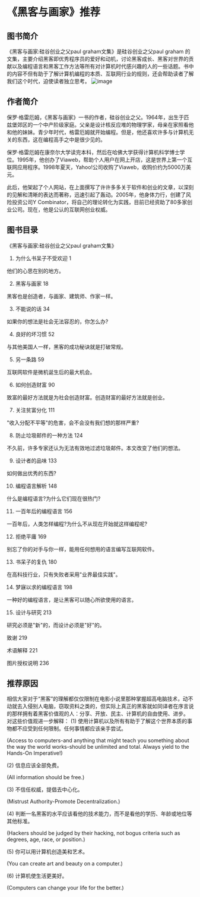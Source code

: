 # 《黑客与画家》推荐
## 图书简介
《黑客与画家:硅谷创业之父paul graham文集》是硅谷创业之父paul graham 的文集，主要介绍黑客即优秀程序员的爱好和动机，讨论黑客成长、黑客对世界的贡献以及编程语言和黑客工作方法等所有对计算机时代感兴趣的人的一些话题。书中的内容不但有助于了解计算机编程的本质、互联网行业的规则，还会帮助读者了解我们这个时代，迫使读者独立思考。
![image](https://img3.doubanio.com/view/subject/l/public/s4669554.jpg)
## 作者简介
保罗·格雷厄姆，《黑客与画家》一书的作者，硅谷创业之父。1964年，出生于匹兹堡郊区的一个中产阶级家庭。父亲是设计核反应堆的物理学家，母亲在家照看他和他的妹妹。青少年时代，格雷厄姆就开始编程。但是，他还喜欢许多与计算机无关的东西，这在编程高手之中是很少见的。

保罗·格雷厄姆在康奈尔大学读完本科，然后在哈佛大学获得计算机科学博士学位。1995年，他创办了Viaweb，帮助个人用户在网上开店，这是世界上第一个互联网应用程序。1998年夏天，Yahoo!公司收购了Viaweb，收购价约为5000万美元。

此后，他架起了个人网站，在上面撰写了许许多多关于软件和创业的文章，以深刻的见解和清晰的表达而著称，迅速引起了轰动。2005年，他身体力行，创建了风险投资公司Y Combinator，将自己的理论转化为实践，目前已经资助了80多家创业公司。现在，他是公认的互联网创业权威。
## 图书目录
《黑客与画家:硅谷创业之父paul graham文集》

1. 为什么书呆子不受欢迎 1

他们的心思在别的地方。

2. 黑客与画家 18

黑客也是创造者，与画家、建筑师、作家一样。

3. 不能说的话 34

如果你的想法是社会无法容忍的，你怎么办?

4. 良好的坏习惯 52

与其他美国人一样，黑客的成功秘诀就是打破常规。

5. 另一条路 59

互联网软件是微机诞生后的最大机会。

6. 如何创造财富 90

致富的最好方法就是为社会创造财富。创造财富的最好方法就是创业。

7. 关注贫富分化 111

"收入分配不平等"的危害，会不会没有我们想的那样严重?

8. 防止垃圾邮件的一种方法 124

不久前，许多专家还认为无法有效地过滤垃圾邮件。本文改变了他们的想法。

9. 设计者的品味 133

如何做出优秀的东西?

10. 编程语言解析 148

什么是编程语言?为什么它们现在很热门?

11. 一百年后的编程语言 156

一百年后，人类怎样编程?为什么不从现在开始就这样编程呢?

12. 拒绝平庸 169

别忘了你的对手与你一样，能用任何想用的语言编写互联网软件。

13. 书呆子的复仇 180

在高科技行业，只有失败者采用"业界最佳实践"。

14. 梦寐以求的编程语言 198

一种好的编程语言，是让黑客可以随心所欲使用的语言。

15. 设计与研究 213

研究必须是"新"的，而设计必须是"好"的。

致谢 219

术语解释 221

图片授权说明 236
## 推荐原因
相信大家对于“黑客”的理解都仅仅限制在电影小说里那种掌握超高电脑技术，动不动就去入侵别人电脑，窃取资料之类的，但实际上真正的黑客就如同译者在序言说的那样拥有着黑客价值观的人：分享、开放、民主、计算机的自由使用、进步。
对这些价值观进一步解释：
(1) 使用计算机以及所有有助于了解这个世界本质的事物都不应受到任何限制。任何事情都应该亲手尝试。

(Access to computers-and anything that might teach you something about the way the world works-should be unlimited and total. Always yield to the Hands-On Imperative!)

(2) 信息应该全部免费。

(All information should be free.)

(3) 不信任权威，提倡去中心化。

(Mistrust Authority-Promote Decentralization.)

(4) 判断一名黑客的水平应该看他的技术能力，而不是看他的学历、年龄或地位等其他标准。

(Hackers should be judged by their hacking, not bogus criteria such as degrees, age, race, or position.)

(5) 你可以用计算机创造美和艺术。

(You can create art and beauty on a computer.)

(6) 计算机使生活更美好。

(Computers can change your life for the better.)